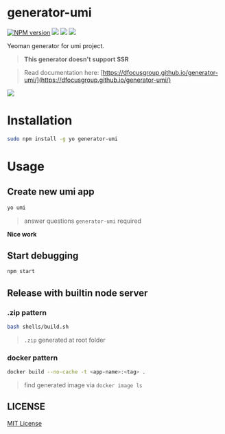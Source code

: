 # generator-umi

[![NPM version][npm-image]][npm-url]
![][david-url]
![][dt-url]
![][license-url]

Yeoman generator for umi project.

> **This generator doesn't support SSR**

> Read documentation here: [https://dfocusgroup.github.io/generator-umi/](https://dfocusgroup.github.io/generator-umi/)

![](./docs/.vuepress/public/generator.gif)

# Installation

```bash
sudo npm install -g yo generator-umi
```

# Usage

## Create new umi app

```bash
yo umi
```

> answer questions `generator-umi` required

**Nice work**

## Start debugging

```bash
npm start
```

## Release with builtin node server

### .zip pattern

```bash
bash shells/build.sh
```

> `.zip` generated at root folder

### docker pattern

```bash
docker build --no-cache -t <app-name>:<tag> .
```

> find generated image via `docker image ls`

## LICENSE

[MIT License](https://raw.githubusercontent.com/DFocusGroup/generator-umi/master/LICENSE)

[npm-url]: https://npmjs.org/package/generator-umi
[npm-image]: https://badge.fury.io/js/generator-umi.png
[david-url]: https://david-dm.org/DFocusGroup/generator-umi.png
[dt-url]: https://img.shields.io/npm/dt/generator-umi.svg
[license-url]: https://img.shields.io/npm/l/generator-umi.svg
